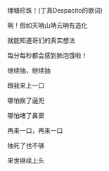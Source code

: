 理塘珍珠！(丁真Despacito的歌词)

啊！假如天呐山呐云呐有造化

就能知道哥们的真实想法

每分每秒都会感到肺泡饿啦！

继续抽，继续抽

跟我来上一口

哪怕挨了逼兜

哪怕堵了鼻窦

再来一口，再来一口

抽死了也不够

来世继续上头

